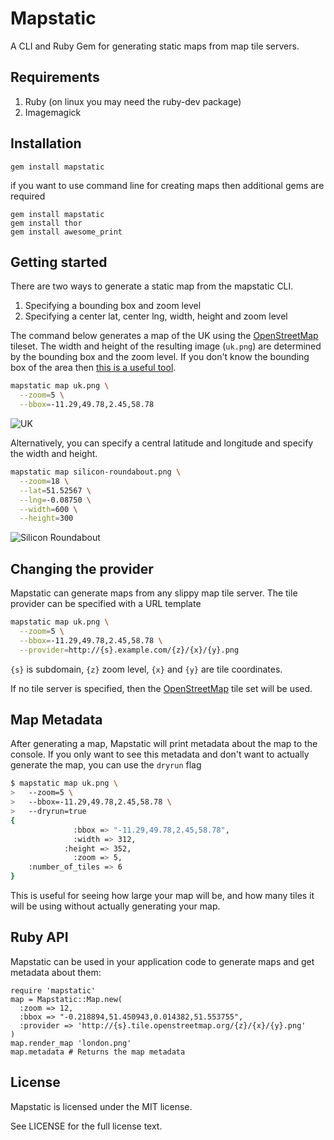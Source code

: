 # Mapstatic

A CLI and Ruby Gem for generating static maps from map tile servers.

## Requirements

1. Ruby (on linux you may need the ruby-dev package)
2. Imagemagick

## Installation

    gem install mapstatic
    
if you want to use command line for creating maps then additional gems are required

    gem install mapstatic
    gem install thor
    gem install awesome_print

## Getting started

There are two ways to generate a static map from the mapstatic CLI.

1. Specifying a bounding box and zoom level
2. Specifying a center lat, center lng, width, height and zoom level

The command below generates a map of the UK using the [OpenStreetMap](http://www.openstreetmap.org/) tileset.  The width and height of the resulting image (`uk.png`) are determined by the bounding box and the zoom level. If you don't know the bounding box of the area then [this is a useful tool](http://boundingbox.klokantech.com/).

```.bash
mapstatic map uk.png \
  --zoom=5 \
  --bbox=-11.29,49.78,2.45,58.78
```

![UK](http://matchingnotes.com/images/uk.png)

Alternatively, you can specify a central latitude and longitude and specify the width and height.

```.bash
mapstatic map silicon-roundabout.png \
  --zoom=18 \
  --lat=51.52567 \
  --lng=-0.08750 \
  --width=600 \
  --height=300
```

![Silicon Roundabout](http://matchingnotes.com/images/silicon-roundabout.png)

## Changing the provider

Mapstatic can generate maps from any slippy map tile server. The tile provider can be specified with a URL template

```.bash
mapstatic map uk.png \
  --zoom=5 \
  --bbox=-11.29,49.78,2.45,58.78 \
  --provider=http://{s}.example.com/{z}/{x}/{y}.png
```

`{s}` is subdomain, `{z}` zoom level, `{x}` and `{y}` are tile coordinates.

If no tile server is specified, then the [OpenStreetMap](http://www.openstreetmap.org/) tile set will be used.

## Map Metadata

After generating a map, Mapstatic will print metadata about the map to the console.  If you only want to see this metadata and don't want to actually generate the map, you can use the `dryrun` flag

```.bash
$ mapstatic map uk.png \
>   --zoom=5 \
>   --bbox=-11.29,49.78,2.45,58.78 \
>   --dryrun=true
{
              :bbox => "-11.29,49.78,2.45,58.78",
              :width => 312,
            :height => 352,
              :zoom => 5,
    :number_of_tiles => 6
}
```

This is useful for seeing how large your map will be, and how many tiles it will be using without actually generating your map.

## Ruby API

Mapstatic can be used in your application code to generate maps and get metadata about them:

```.ruby
require 'mapstatic'
map = Mapstatic::Map.new(
  :zoom => 12,
  :bbox => "-0.218894,51.450943,0.014382,51.553755",
  :provider => 'http://{s}.tile.openstreetmap.org/{z}/{x}/{y}.png'
)
map.render_map 'london.png'
map.metadata # Returns the map metadata
```

## License

Mapstatic is licensed under the MIT license.

See LICENSE for the full license text.
